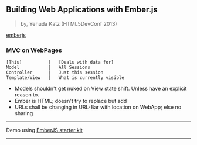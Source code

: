## Building Web Applications with Ember.js
> by, Yehuda Katz (HTML5DevConf 2013)

[emberjs](http://emberjs.com/)

### MVC on WebPages

```
[This]          |   [Deals with data for]
Model           |   All Sessions
Controller      |   Just this session
Template/View   |   What is currently visible
```

* Models shouldn't get nuked on View state shift. Unless have an explicit reason to.
* Ember is HTML; doesn't try to replace but add
* URLs shall be changing in URL-Bar with location on WebApp; else no sharing

---

Demo using [EmberJS starter kit](https://github.com/emberjs/starter-kit)

---

